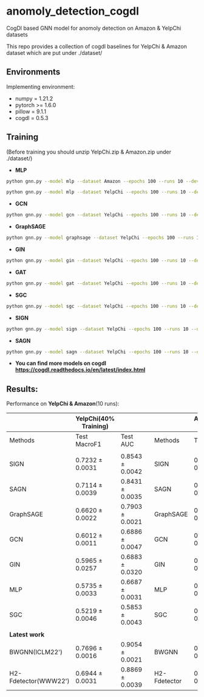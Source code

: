 # anomoly_detection_cogdl
CogDl based GNN model for anomoly detection on Amazon &amp; YelpChi datasets

This repo provides a collection of cogdl baselines for YelpChi & Amazon dataset which are put under ./dataset/

## Environments
Implementing environment:  
- numpy = 1.21.2  
- pytorch >= 1.6.0  
- pillow = 9.1.1
- cogdl = 0.5.3

## Training
(Before training you should unzip YelpChi.zip & Amazon.zip under ./dataset/)

- **MLP**
```bash
python gnn.py --model mlp --dataset Amazon --epochs 100 --runs 10 --device 0
```
```bash
python gnn.py --model mlp --dataset YelpChi --epochs 100 --runs 10 --device 0
```

- **GCN**
```bash
python gnn.py --model gcn --dataset YelpChi --epochs 100 --runs 10 --device 0
```

- **GraphSAGE**
```bash
python gnn.py --model graphsage --dataset YelpChi --epochs 100 --runs 10 --device 0
```

- **GIN**
```bash
python gnn.py --model gin --dataset YelpChi --epochs 100 --runs 10 --device 0
```

- **GAT**
```bash
python gnn.py --model gat --dataset YelpChi --epochs 100 --runs 10 --device 0
```

- **SGC**
```bash
python gnn.py --model sgc --dataset YelpChi --epochs 100 --runs 10 --device 0
```

- **SIGN**
```bash
python gnn.py --model sign --dataset YelpChi --epochs 100 --runs 10 --device 0
```

- **SAGN**
```bash
python gnn.py --model sagn --dataset YelpChi --epochs 100 --runs 10 --device 0
```

- **You can find more models on cogdl https://cogdl.readthedocs.io/en/latest/index.html**


## Results:
Performance on **YelpChi & Amazon**(10 runs):

|   | YelpChi(40% Training)  |   |   |    | Amazon(40% Training)  |   |
|  :----  |  ---- |  ---- |  ----|  :----  |  ---- |  ---- |
| Methods   | Test MacroF1  | Test AUC  |   |  Methods | Test MacroF1  | Test AUC  |
|    |    |   |   |    |  |   |
| SIGN | 0.7232 ± 0.0031 | 0.8543 ± 0.0042 | | SIGN | 0.9179 ± 0.0012 | 0.9687 ± 0.0011 |
| SAGN | 0.7114 ± 0.0039 | 0.8431 ± 0.0035 | | SAGN | 0.9020 ± 0.0041 | 0.9613 ± 0.0012 |
| GraphSAGE| 0.6620 ± 0.0022 | 0.7903 ± 0.0021 | | GraphSAGE| 0.8213 ± 0.0042 | 0.8759 ± 0.0030 |
| GCN | 0.6012 ± 0.0011 | 0.6886 ± 0.0047 | | GCN | 0.7674 ± 0.0011 | 0.8629 ± 0.0047 |
| GIN | 0.5965 ± 0.0257 | 0.6883 ± 0.0320 | | GIN | 0.7565 ± 0.0257 | 0.8583 ± 0.0320 |
| MLP | 0.5735 ± 0.0033 | 0.6687 ± 0.0031 | | MLP | 0.7935 ± 0.0033 | 0.8987 ± 0.0031 |
| SGC | 0.5219 ± 0.0046 | 0.5853 ± 0.0043 | | SGC | 0.7148 ± 0.0033 | 0.8652 ± 0.0052 |
|  |  |   |  |    |   |   |
|  **Latest work**   |  |   |  |    |   |   |
| BWGNN(ICLM22') | 0.7696 ± 0.0016 | 0.9054 ± 0.0021  | | BWGNN | 0.9229 ± 0.0023 | 0.9806 ± 0.0016 |
| H2-Fdetector(WWW22') | 0.6944 ± 0.0031 | 0.8869 ± 0.0039 | | H2-Fdetector | 0.8320 ± 0.0023 | 0.9689 ± 0.0022 |

